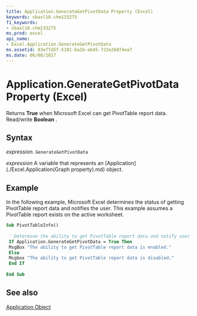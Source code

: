 ```yaml
---
title: Application.GenerateGetPivotData Property (Excel)
keywords: vbaxl10.chm133275
f1_keywords:
- vbaxl10.chm133275
ms.prod: excel
api_name:
- Excel.Application.GenerateGetPivotData
ms.assetid: 83effd5f-5101-ba1b-ab45-722e26074ea7
ms.date: 06/08/2017
---
```



# Application.GenerateGetPivotData Property (Excel)

Returns  **True** when Microsoft Excel can get PivotTable report data. Read/write **Boolean** .


## Syntax

 _expression_. `GenerateGetPivotData`

 _expression_ A variable that represents an [Application](./Excel.Application(Graph property).md) object.


## Example

In the following example, Microsoft Excel determines the status of getting PivotTable report data and notifies the user. This example assumes a PivotTable report exists on the active worksheet.


```vb
Sub PivotTableInfo() 
 
 ' Determine the ability to get PivotTable report data and notify user. 
 If Application.GenerateGetPivotData = True Then 
 MsgBox "The ability to get PivotTable report data is enabled." 
 Else 
 Msgbox "The ability to get PivotTable report data is disabled." 
 End If 
 
End Sub
```


## See also


[Application Object](Excel.Application(object).md)

